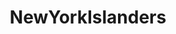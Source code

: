 ---
title: NewYorkIslanders
crosslinks:
- hockey
- livven
- hockeyjerseys
- reddit_stream
- puckstreams
- nhl_games
- ColoradoAvalanche
- rangers
- LazyMan
- crochet
- NHLHUT
- NHLstatheads
- MLS
- BUHockey
- dogecoin
- OttawaSenators
- nyc
- heroesofthestorm
- collegehockey
- NHLStreams
---